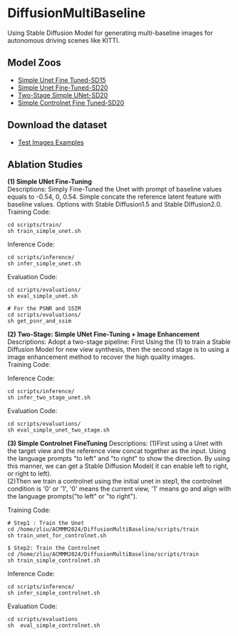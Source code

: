 # DiffusionMultiBaseline

Using Stable Diffusion Model for generating multi-baseline images for autonomous driving scenes like KITTI.

## Model Zoos  
- [Simple Unet Fine Tuned-SD15](https://drive.google.com/file/d/1aaKZqYuAZyhNfFENAirgsRCN82A4Ji1r/view?usp=sharing)
- [Simple Unet Fine-Tuned-SD20](https://drive.google.com/file/d/1ule3EFFqmcdPxtCaiCAkg_amKhFwqm6I/view?usp=sharing)
- [Two-Stage Simple UNet-SD20](https://drive.google.com/file/d/1ibTv9M3hConJOaPSiplIsI1fUwVUC5G8/view?usp=sharing)
- [Simple Controlnet Fine Tuned-SD20](https://drive.google.com/file/d/1HKZE3LusLDmaVSjt-sTC4K9u_O0AscI2/view?usp=sharing)
## Download the dataset 
- [Test Images Examples](https://drive.google.com/drive/folders/14dC6rc818MIYNHQrALtZ6pEEChbtr6Qj?usp=sharing)

## Ablation Studies
**(1) Simple UNet Fine-Tuning**  
Descriptions: Simply Fine-Tuned the Unet with prompt of baseline values equals to -0.54, 0, 0.54. Simple concate the reference latent feature with baseline values. Options with Stable Diffusion1.5 and Stable DIffusion2.0.  
Training Code:  
```
cd scripts/train/
sh train_simple_unet.sh
```  
Inference Code:  
```
cd scripts/inference/
sh infer_simple_unet.sh
```  

Evaluation Code:
```
cd scripts/evaluations/
sh eval_simple_unet.sh

# For the PSNR and SSIM
cd scripts/evaluations/
sh get_psnr_and_ssim
```

**(2) Two-Stage: Simple UNet Fine-Tuning + Image Enhancement**  
Descriptions: Adopt a two-stage pipeline: First Using the (1) to train a Stable Diffusion Model for new view synthesis, then the second stage is to using a image enhancement method to recover the high quality images.  
Training Code:  

Inference Code:  
```
cd scripts/inference/
sh infer_two_stage_unet.sh 
```
Evaluation Code:
```
cd scripts/evaluations/
sh eval_simple_unet_two_stage.sh

```
**(3) Simple Controlnet FineTuning** 
Descriptions: (1)First using a Unet with the target view and the reference view concat together as the input. Using the language prompts "to left" and "to right" to show the direction. By using this manner, we can get a Stable Diffusion Model( it can enable left to right, or right to left).  
(2)Then we train a controlnet using the initial unet in step1, the controlnet condition is '0' or '1', '0' means the current view, '1' means go and align with the language prompts("to left" or "to right").  

Training Code: 
```
# Step1 : Train the Unet
cd /home/zliu/ACMMM2024/DiffusionMultiBaseline/scripts/train
sh train_unet_for_controlnet.sh 

$ Step2: Train the Controlnet
cd /home/zliu/ACMMM2024/DiffusionMultiBaseline/scripts/train
sh train_simple_controlnet.sh 
```

Inference Code:
```
cd scripts/inference/
sh infer_simple_controlnet.sh

```
Evaluation Code:
```
cd scripts/evaluations
sh  eval_simple_controlnet.sh
```

